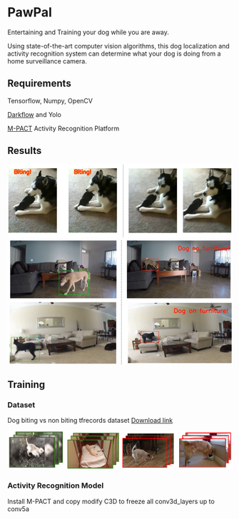 # PawPal
Entertaining and Training your dog while you are away.

Using state-of-the-art computer vision algorithms, this dog localization and activity recognition system can determine what your dog is doing from a home surveillance camera.

## Requirements
Tensorflow, Numpy, OpenCV

[Darkflow](https://github.com/thtrieu/darkflow) and Yolo

[M-PACT](https://github.com/MichiganCOG/M-PACT) Activity Recognition Platform


## Results

![](https://github.com/ehofesmann/PawPal/blob/master/images/biting.png)
![](https://github.com/ehofesmann/PawPal/blob/master/images/furniture.png)



## Training

### Dataset
Dog biting vs non biting tfrecords dataset [Download link](https://umich.box.com/s/jptvbcuig2ieejmhhv7p8kic7t3vraeu)

![](https://github.com/ehofesmann/PawPal/blob/master/images/data.png)


### Activity Recognition Model
Install M-PACT and copy  modify C3D to freeze all conv3d_layers up to conv5a



